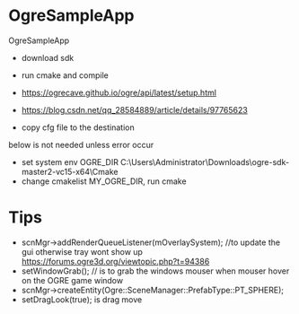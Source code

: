 # OgreSampleApp
OgreSampleApp
- download sdk
- run cmake and compile
- https://ogrecave.github.io/ogre/api/latest/setup.html
- https://blog.csdn.net/qq_28584889/article/details/97765623

- copy cfg file to the destination


below is not needed unless error occur
- set system env OGRE_DIR C:\Users\Administrator\Downloads\ogre-sdk-master2-vc15-x64\Cmake
- change cmakelist MY_OGRE_DIR, run cmake

# Tips
- scnMgr->addRenderQueueListener(mOverlaySystem); //to update the gui otherwise tray wont show up https://forums.ogre3d.org/viewtopic.php?t=94386
- setWindowGrab(); // is to grab the windows mouser when mouser hover on the OGRE game window
- scnMgr->createEntity(Ogre::SceneManager::PrefabType::PT_SPHERE);
- setDragLook(true); is drag move
